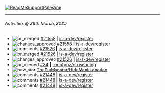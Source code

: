 [![ReadMeSupportPalestine](https://github.com/Safouene1/support-palestine-banner/blob/master/banner-support.svg)](https://github.com/Safouene1/support-palestine-banner)

---

<!--RECENT_ACTIVITY:last_update-->
###### Activities @ 28th March, 2025
<!--RECENT_ACTIVITY:last_update_end-->

<!--RECENT_ACTIVITY:start-->
- ![pr_merged](https://cdn.jsdelivr.net/gh/Readme-Workflows/Readme-Icons@main/icons/octicons/PullRequestMerged.svg) [#21558](https://github.com/is-a-dev/register/pull/21558) **|** [is-a-dev/register](https://github.com/is-a-dev/register)<br>
- ![changes_approved](https://cdn.jsdelivr.net/gh/Readme-Workflows/Readme-Icons@main/icons/octicons/ApprovedChanges.svg) [#21558](https://github.com/is-a-dev/register/pull/21558#pullrequestreview-2722113114) **|** [is-a-dev/register](https://github.com/is-a-dev/register)<br>
- ![comments](https://cdn.jsdelivr.net/gh/Readme-Workflows/Readme-Icons@main/icons/octicons/Comment.svg) [#21526](https://github.com/is-a-dev/register/pull/21526#issuecomment-2758414943) **|** [is-a-dev/register](https://github.com/is-a-dev/register)<br>
- ![pr_merged](https://cdn.jsdelivr.net/gh/Readme-Workflows/Readme-Icons@main/icons/octicons/PullRequestMerged.svg) [#21526](https://github.com/is-a-dev/register/pull/21526) **|** [is-a-dev/register](https://github.com/is-a-dev/register)<br>
- ![changes_approved](https://cdn.jsdelivr.net/gh/Readme-Workflows/Readme-Icons@main/icons/octicons/ApprovedChanges.svg) [#21526](https://github.com/is-a-dev/register/pull/21526#pullrequestreview-2722108647) **|** [is-a-dev/register](https://github.com/is-a-dev/register)<br>
- ![pr_opened](https://cdn.jsdelivr.net/gh/Readme-Workflows/Readme-Icons@main/icons/octicons/PullRequestOpened.svg) [#34](https://github.com/imnotpoz/nixwebr.ing/pull/34) **|** [imnotpoz/nixwebr.ing](https://github.com/imnotpoz/nixwebr.ing)<br>
- ![new_star](https://cdn.jsdelivr.net/gh/Readme-Workflows/Readme-Icons@main/icons/octicons/StarredRepositoryYellow.svg) [ThePieMonster/HideMockLocation](https://github.com/ThePieMonster/HideMockLocation)<br>
- ![comments](https://cdn.jsdelivr.net/gh/Readme-Workflows/Readme-Icons@main/icons/octicons/Comment.svg) [#21448](https://github.com/is-a-dev/register/issues/21448#issuecomment-2754718133) **|** [is-a-dev/register](https://github.com/is-a-dev/register)<br>
- ![comments](https://cdn.jsdelivr.net/gh/Readme-Workflows/Readme-Icons@main/icons/octicons/Comment.svg) [#21448](https://github.com/is-a-dev/register/issues/21448#issuecomment-2754714301) **|** [is-a-dev/register](https://github.com/is-a-dev/register)<br>
- ![comments](https://cdn.jsdelivr.net/gh/Readme-Workflows/Readme-Icons@main/icons/octicons/Comment.svg) [#21448](https://github.com/is-a-dev/register/issues/21448#issuecomment-2754654737) **|** [is-a-dev/register](https://github.com/is-a-dev/register)<br>
<!--RECENT_ACTIVITY:end-->
